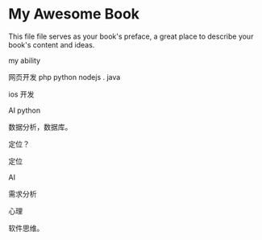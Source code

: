 # My Awesome Book

This file file serves as your book's preface, a great place to describe your book's content and ideas.

my ability

网页开发  php python nodejs . java

ios 开发

AI python

数据分析，数据库。

定位？





定位

AI

需求分析

心理 

软件思维。



